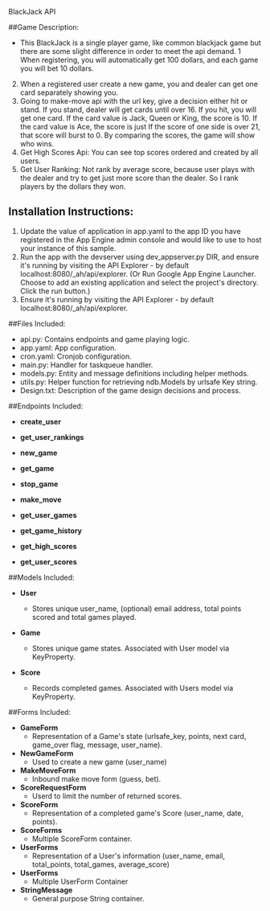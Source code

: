 BlackJack API

##Game Description:
 - This BlackJack is a single player game, like common blackjack game but there are some slight difference in order to meet the api demand. 
1   When registering, you will automatically get 100 dollars, and each game you will bet 10 dollars. 
2.  When a registered user create a new game, you and dealer can get one card separately showing you.
3.  Going to make-move api with the url key, give a decision either hit or stand. If you stand, dealer will get cards until over 16. If you hit, you will get one card. If the card value is Jack, Queen or King, the score is 10. If the card value is Ace, the score is just If the score of one side is over 21, that score will burst to 0. By comparing the scores, the game will show who wins.
4.  Get High Scores Api: You can see top scores ordered and created by all users.
5.  Get User Ranking: Not rank by average score, because user plays with the dealer and try to get just more score than the dealer. So I rank players by the dollars they won. 

## Installation Instructions:
1.  Update the value of application in app.yaml to the app ID you have registered
in the App Engine admin console and would like to use to host your instance of this sample.
2.  Run the app with the devserver using dev_appserver.py DIR, and ensure it's running by visiting the API Explorer - by default localhost:8080/_ah/api/explorer. (Or Run Google App Engine Launcher. Choose to add an existing application and select
the project's directory. Click the run button.)
3.  Ensure it's running by visiting the API Explorer - by default localhost:8080/_ah/api/explorer. 
 

##Files Included:
 - api.py: Contains endpoints and game playing logic.
 - app.yaml: App configuration.
 - cron.yaml: Cronjob configuration.
 - main.py: Handler for taskqueue handler.
 - models.py: Entity and message definitions including helper methods.
 - utils.py: Helper function for retrieving ndb.Models by urlsafe Key string.
 - Design.txt: Description of the game design decisions and process.

##Endpoints Included:
 - **create_user**
 
 - **get_user_rankings** 

 - **new_game**
     
 - **get_game**
    
 - **stop_game**

 - **make_move**
    
 - **get_user_games**

 - **get_game_history**

 - **get_high_scores**
    
 - **get_user_scores**

##Models Included:
 - **User**
    - Stores unique user_name, (optional) email address, total points scored and
    total games played.
    
 - **Game**
    - Stores unique game states. Associated with User model via KeyProperty.
    
 - **Score**
    - Records completed games. Associated with Users model via KeyProperty.
    
##Forms Included:
 - **GameForm**
    - Representation of a Game's state (urlsafe_key, points, next card, game_over flag, message, user_name).
 - **NewGameForm**
    - Used to create a new game (user_name)
 - **MakeMoveForm**
    - Inbound make move form (guess, bet).
 - **ScoreRequestForm**
    - Userd to limit the number of returned scores.
 - **ScoreForm**
    - Representation of a completed game's Score (user_name, date, points).
 - **ScoreForms**
    - Multiple ScoreForm container.
 - **UserForms**
    - Representation of a User's information (user_name, email, total_points, total_games, average_score)
 - **UserForms**
    - Multiple UserForm Container
 - **StringMessage**
    - General purpose String container.
